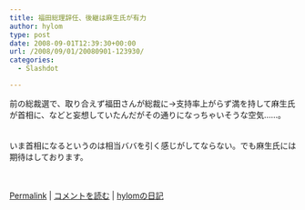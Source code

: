 ```yaml
---
title: 福田総理辞任、後継は麻生氏が有力
author: hylom
type: post
date: 2008-09-01T12:39:30+00:00
url: /2008/09/01/20080901-123930/
categories:
  - Slashdot

---
```

前の総裁選で、取り合えず福田さんが総裁に→支持率上がらず満を持して麻生氏が首相に、などと妄想していたんだがその通りになっちゃいそうな空気……。  
</br>   
いま首相になるというのは相当ババを引く感じがしてならない。でも麻生氏には期待はしております。</br>  
</br> 

   [Permalink][1] |    [コメントを読む][2] |    [hylomの日記][3] 

</br>

 [1]: http://slashdot.jp/~hylom/journal/450908
 [2]: http://slashdot.jp/~hylom/journal/450908#acomments
 [3]: http://slashdot.jp/~hylom/journal/
